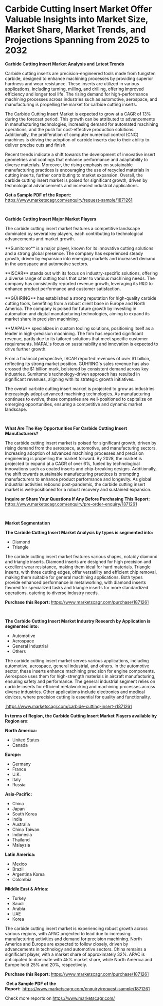 <p><h1>Carbide Cutting Insert Market Offer Valuable Insights into Market Size, Market Share, Market Trends, and Projections Spanning from 2025 to 2032</h1></p><p><strong>Carbide Cutting Insert Market Analysis and Latest Trends</strong></p>
<p><p>Carbide cutting inserts are precision-engineered tools made from tungsten carbide, designed to enhance machining processes by providing superior hardness and wear resistance. These inserts are utilized in various applications, including turning, milling, and drilling, offering improved efficiency and longer tool life. The rising demand for high-performance machining processes across industries such as automotive, aerospace, and manufacturing is propelling the market for carbide cutting inserts.</p><p>The Carbide Cutting Insert Market is expected to grow at a CAGR of 13% during the forecast period. This growth can be attributed to advancements in manufacturing technologies, increasing demand for automated machining operations, and the push for cost-effective production solutions. Additionally, the proliferation of computer numerical control (CNC) machines is driving the adoption of carbide inserts due to their ability to deliver precise cuts and finish.</p><p>Recent trends indicate a shift towards the development of innovative insert geometries and coatings that enhance performance and adaptability to diverse materials. Moreover, the rising emphasis on sustainable manufacturing practices is encouraging the use of recycled materials in cutting inserts, further contributing to market expansion. Overall, the carbide cutting insert market is poised for significant growth, driven by technological advancements and increased industrial applications.</p></p>
<p><strong>Get a Sample PDF of the Report:&nbsp;</strong> <a href="https://www.marketscagr.com/enquiry/request-sample/1871261?utm_campaign=2485&utm_medium=2&utm_source=Github&utm_content=ia&utm_term=11042025&utm_id=carbide-cutting-insert">https://www.marketscagr.com/enquiry/request-sample/1871261</a></p>
<p>&nbsp;</p>
<p><strong>Carbide Cutting Insert Major Market Players</strong></p>
<p><p>The carbide cutting insert market features a competitive landscape dominated by several key players, each contributing to technological advancements and market growth. </p><p>**Sumitomo** is a major player, known for its innovative cutting solutions and a strong global presence. The company has experienced steady growth, driven by expansion into emerging markets and increased demand in the aerospace and automotive sectors. </p><p>**ISCAR** stands out with its focus on industry-specific solutions, offering a diverse range of cutting tools that cater to various machining needs. The company has consistently reported revenue growth, leveraging its R&D to enhance product performance and customer satisfaction.</p><p>**GÜHRING** has established a strong reputation for high-quality carbide cutting tools, benefiting from a robust client base in Europe and North America. The company is poised for future growth by investing in automation and digital manufacturing technologies, aiming to expand its market share in precision machining.</p><p>**MAPAL** specializes in custom tooling solutions, positioning itself as a leader in high-precision machining. The firm has reported significant revenue, partly due to its tailored solutions that meet specific customer requirements. MAPAL's focus on sustainability and innovation is expected to drive further growth.</p><p>From a financial perspective, ISCAR reported revenues of over $1 billion, reflecting its strong market position. GÜHRING's sales revenue has also crossed the $1 billion mark, bolstered by consistent demand across key industries. Sumitomo's technology-driven approach has resulted in significant revenues, aligning with its strategic growth initiatives.</p><p>The overall carbide cutting insert market is projected to grow as industries increasingly adopt advanced machining technologies. As manufacturing continues to evolve, these companies are well-positioned to capitalize on emerging opportunities, ensuring a competitive and dynamic market landscape.</p></p>
<p>&nbsp;</p>
<p><strong>What Are The Key Opportunities For Carbide Cutting Insert Manufacturers?</strong></p>
<p><p>The carbide cutting insert market is poised for significant growth, driven by rising demand from the aerospace, automotive, and manufacturing sectors. Increasing adoption of advanced machining processes and precision engineering is propelling the market forward. By 2028, the market is projected to expand at a CAGR of over 6%, fueled by technological innovations such as coated inserts and chip-breaking designs. Additionally, the shift towards sustainable manufacturing practices is prompting manufacturers to enhance product performance and longevity. As global industrial activities rebound post-pandemic, the carbide cutting insert market is well-positioned for a robust recovery and sustained expansion.</p></p>
<p><strong>Inquire or Share Your Questions If Any Before Purchasing This Report:</strong> <a href="https://www.marketscagr.com/enquiry/pre-order-enquiry/1871261?utm_campaign=2485&utm_medium=2&utm_source=Github&utm_content=ia&utm_term=11042025&utm_id=carbide-cutting-insert">https://www.marketscagr.com/enquiry/pre-order-enquiry/1871261</a></p>
<p>&nbsp;</p>
<p><strong>Market Segmentation</strong></p>
<p><strong>The Carbide Cutting Insert Market Analysis by types is segmented into:</strong></p>
<p><ul><li>Diamond</li><li>Triangle</li></ul></p>
<p><p>The carbide cutting insert market features various shapes, notably diamond and triangle inserts. Diamond inserts are designed for high precision and excellent wear resistance, making them ideal for hard materials. Triangle inserts, with three cutting edges, offer versatility and efficient chip removal, making them suitable for general machining applications. Both types provide enhanced performance in metalworking, with diamond inserts favored for specialized tasks and triangle inserts for more standardized operations, catering to diverse industry needs.</p></p>
<p><strong>Purchase this Report:&nbsp;</strong><a href="https://www.marketscagr.com/purchase/1871261?utm_campaign=2485&utm_medium=2&utm_source=Github&utm_content=ia&utm_term=11042025&utm_id=carbide-cutting-insert">https://www.marketscagr.com/purchase/1871261</a></p>
<p>&nbsp;</p>
<p><strong>The Carbide Cutting Insert Market Industry Research by Application is segmented into:</strong></p>
<p><ul><li>Automotive</li><li>Aerospace</li><li>General Industrial</li><li>Others</li></ul></p>
<p><p>The carbide cutting insert market serves various applications, including automotive, aerospace, general industrial, and others. In the automotive sector, these inserts enhance machining precision for engine components. Aerospace uses them for high-strength materials in aircraft manufacturing, ensuring safety and performance. The general industrial segment relies on carbide inserts for efficient metalworking and machining processes across diverse industries. Other applications include electronics and medical devices, where precision cutting is essential for quality and functionality.</p></p>
<p><a href="https://www.marketscagr.com/carbide-cutting-insert-r1871261?utm_campaign=2485&utm_medium=2&utm_source=Github&utm_content=ia&utm_term=11042025&utm_id=carbide-cutting-insert">&nbsp;https://www.marketscagr.com/carbide-cutting-insert-r1871261</a></p>
<p><strong>In terms of Region, the Carbide Cutting Insert Market Players available by Region are:</strong></p>
<p>
    <p> <strong> North America: </strong>
        <ul>
            <li>United States</li>
            <li>Canada</li>
        </ul>
        </p> 
    <p> <strong> Europe: </strong>
        <ul>
            <li>Germany</li>
            <li>France</li>
            <li>U.K.</li>
            <li>Italy</li>
            <li>Russia</li>
        </ul>
        </p> 
    <p> <strong> Asia-Pacific: </strong>
        <ul>
            <li>China</li>
            <li>Japan</li>
            <li>South Korea</li>
            <li>India</li>
            <li>Australia</li>
            <li>China Taiwan</li>
            <li>Indonesia</li>
            <li>Thailand</li>
            <li>Malaysia</li>
        </ul>
        </p> 
    <p> <strong> Latin America: </strong>
        <ul>
            <li>Mexico</li>
            <li>Brazil</li>
            <li>Argentina Korea</li>
            <li>Colombia</li>
        </ul>
        </p> 
    <p> <strong> Middle East & Africa: </strong>
        <ul>
            <li>Turkey</li>
            <li>Saudi</li>
            <li>Arabia</li>
            <li>UAE</li>
            <li>Korea</li>
        </ul>
    </p>
    </p>
<p><p>The carbide cutting insert market is experiencing robust growth across various regions, with APAC projected to lead due to increasing manufacturing activities and demand for precision machining. North America and Europe are expected to follow closely, driven by advancements in technology and automotive sectors. China remains a significant player, with a market share of approximately 32%. APAC is anticipated to dominate with 45% market share, while North America and Europe hold 25% and 20%, respectively.</p></p>
<p><strong>Purchase this Report: </strong><a href="https://www.marketscagr.com/purchase/1871261?utm_campaign=2485&utm_medium=2&utm_source=Github&utm_content=ia&utm_term=11042025&utm_id=carbide-cutting-insert">https://www.marketscagr.com/purchase/1871261</a></p>
<p>&nbsp;<strong>Get a Sample PDF of the Report:&nbsp;&nbsp;</strong><a href="https://www.marketscagr.com/enquiry/request-sample/1871261?utm_campaign=2485&utm_medium=2&utm_source=Github&utm_content=ia&utm_term=11042025&utm_id=carbide-cutting-insert">https://www.marketscagr.com/enquiry/request-sample/1871261</a></p>
<p><strong></strong></p>
<p>Check more reports on <a href="https://www.marketscagr.com/?utm_campaign=2485&utm_medium=2&utm_source=Github&utm_content=ia&utm_term=11042025&utm_id=carbide-cutting-insert">https://www.marketscagr.com/</a></p>